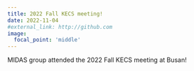 ```yaml
---
title: 2022 Fall KECS meeting!
date: 2022-11-04
#external_link: http://github.com
image:
  focal_point: 'middle'
---
```


MIDAS group attended the 2022 Fall KECS meeting at Busan!
<!--more-->
